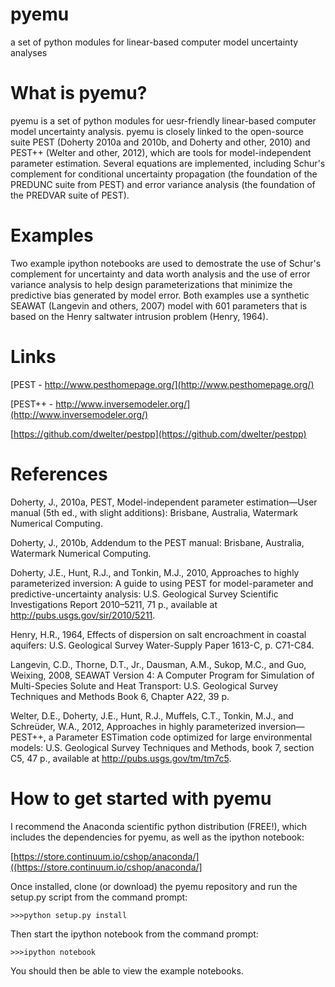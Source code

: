 pyemu
=====

a set of python modules for linear-based computer model uncertainty analyses

What is pyemu?
================

pyemu is a set of python modules for uesr-friendly linear-based computer model uncertainty analysis.  pyemu is closely linked to the open-source suite PEST (Doherty 2010a and 2010b, and Doherty and other, 2010) and PEST++ (Welter and other, 2012), which are tools for model-independent parameter estimation.  Several equations are implemented, including Schur's complement for conditional uncertainty propagation (the foundation of the PREDUNC suite from PEST) and error variance analysis (the foundation of the PREDVAR suite of PEST).

Examples
========

Two example ipython notebooks are used to demostrate the use of Schur's complement for uncertainty and data worth analysis and the use of error variance analysis to help design parameterizations that minimize the predictive bias generated by model error.  Both examples use a synthetic SEAWAT (Langevin and others, 2007)  model with 601 parameters that is based on the Henry  saltwater intrusion problem (Henry, 1964). 

Links
=====

[PEST - http://www.pesthomepage.org/](http://www.pesthomepage.org/)

[PEST++ - http://www.inversemodeler.org/](http://www.inversemodeler.org/)

[https://github.com/dwelter/pestpp](https://github.com/dwelter/pestpp)

References
==========

Doherty, J., 2010a, PEST, Model-independent parameter estimation—User manual (5th ed., with slight additions):
Brisbane, Australia, Watermark Numerical Computing.

Doherty, J., 2010b, Addendum to the PEST manual: Brisbane, Australia, Watermark Numerical Computing.

Doherty, J.E., Hunt, R.J., and Tonkin, M.J., 2010, Approaches to highly parameterized inversion: A guide to using PEST for model-parameter and predictive-uncertainty analysis: U.S. Geological Survey Scientific Investigations Report 2010–5211, 71 p., available at http://pubs.usgs.gov/sir/2010/5211.

Henry, H.R., 1964, Effects of dispersion on salt encroachment in coastal aquifers: U.S. Geological Survey Water-Supply Paper 1613-C, p. C71-C84.

Langevin, C.D., Thorne, D.T., Jr., Dausman, A.M., Sukop, M.C., and Guo, Weixing, 2008, SEAWAT Version 4: A Computer Program for Simulation of Multi-Species Solute and Heat Transport: U.S. Geological Survey Techniques and Methods Book 6, Chapter A22, 39 p.

Welter, D.E., Doherty, J.E., Hunt, R.J., Muffels, C.T., Tonkin, M.J., and Schreüder, W.A., 2012, Approaches in highly parameterized inversion—PEST++, a Parameter ESTimation code optimized for large environmental models: U.S. Geological Survey Techniques and Methods, book 7, section C5, 47 p., available at http://pubs.usgs.gov/tm/tm7c5.


How to get started with pyemu
=============================

I recommend the Anaconda scientific python distribution (FREE!), which includes the dependencies for pyemu, as well as the ipython notebook:

[https://store.continuum.io/cshop/anaconda/]((https://store.continuum.io/cshop/anaconda/]

Once installed, clone (or download) the pyemu repository and run the setup.py script from the command prompt:

`>>>python setup.py install`

Then start the ipython notebook from the command prompt:

`>>>ipython notebook`

You should then be able to view the example notebooks.


